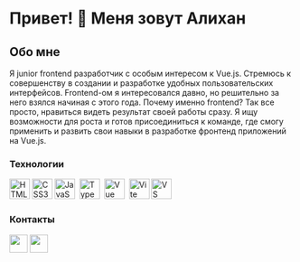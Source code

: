 [](https://user-images.githubusercontent.com/18350557/176309783-0785949b-9127-417c-8b55-ab5a4333674e.gif)Привет! 👋 Меня зовут Алихан
===================================================================================================================================================
<h2>Обо мне</h2>
Я junior frontend разработчик с особым интересом к Vue.js.
Стремюсь к совершенству в создании и разработке удобных пользовательских интерфейсов.
Frontend-ом я интересовался давно, но решительно за него взялся начиная с этого года.
Почему именно frontend? Так все просто, нравиться видеть результат своей работы сразу.
Я ищу возможности для роста и готов присоединиться к команде, где смогу применить и развить свои навыки в разработке фронтенд приложений на Vue.js.
<h3>Технологии</h3>
<p align="left">
<a href="https://developer.mozilla.org/en-US/docs/Glossary/HTML5" target="_blank" rel="noreferrer"><img src="https://raw.githubusercontent.com/danielcranney/readme-generator/main/public/icons/skills/html5-colored.svg" width="36" height="36" alt="HTML5" /></a>
<a href="https://www.w3.org/TR/CSS/#css" target="_blank" rel="noreferrer"><img src="https://raw.githubusercontent.com/danielcranney/readme-generator/main/public/icons/skills/css3-colored.svg" width="36" height="36" alt="CSS3" /></a>
<a href="https://developer.mozilla.org/en-US/docs/Web/JavaScript" target="_blank" rel="noreferrer"><img src="https://raw.githubusercontent.com/danielcranney/readme-generator/main/public/icons/skills/javascript-colored.svg" width="36" height="36" alt="JavaScript" /></a>&nbsp;&nbsp;<a href="https://www.typescriptlang.org/" target="_blank" rel="noreferrer"><img src="https://raw.githubusercontent.com/danielcranney/readme-generator/main/public/icons/skills/typescript-colored.svg" width="36" height="36" alt="TypeScript" /></a>&nbsp;&nbsp;<a href="https://vuejs.org/" target="_blank" rel="noreferrer"><img src="https://raw.githubusercontent.com/danielcranney/readme-generator/main/public/icons/skills/vuejs-colored.svg" width="36" height="36" alt="Vue" /></a>&nbsp;&nbsp;<a href="https://vitejs.dev/" target="_blank" rel="noreferrer"><img src="https://raw.githubusercontent.com/danielcranney/readme-generator/main/public/icons/skills/vite-colored.svg" width="36" height="36" alt="Vite" /></a>&nbsp;<a href="https://code.visualstudio.com/" target="_blank" rel="noreferrer"><img src="https://raw.githubusercontent.com/danielcranney/readme-generator/main/public/icons/skills/visualstudiocode.svg" width="36" height="36" alt="VS Code" /></a></p>

<h3>Контакты</h3>
<a href="https://www.github.com/Khatishev"><img src="https://raw.githubusercontent.com/danielcranney/readme-generator/main/public/icons/socials/github.svg" width="32" height="32"></a>
<a href="t.me/Bihan1997" rel="nofollow"><img src="https://camo.githubusercontent.com/d0c56a73e3ac4a5b9c78b3c6191229ac20246653b38b1a435dfbeca368aa093b/68747470733a2f2f7777772e6469676973656c6c65722e72752f707265766965772f3832393330332f70315f333135383332385f39386137363464662e706e67" width="32" height="32" data-canonical-src="https://www.digiseller.ru/preview/829303/p1_3158328_98a764df.png"></a>
